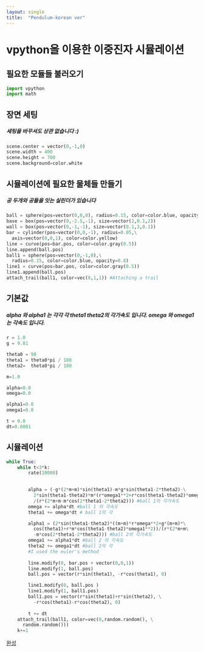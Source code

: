 ```yaml
---
layout: single
title:  "Pendulum-korean ver"
---
```


# vpython을 이용한 이중진자 시뮬레이션

## 필요한 모듈들 불러오기

```python
import vpython
import math 
```
## 장면 세팅
##### 세팅을 바꾸셔도 상관 없습니다 :)

```python
scene.center = vector(0,-1,0)
scene.width = 400
scene.height = 700
scene.background=color.white
```

## 시뮬레이션에 필요한 물체들 만들기
##### 공 두개와 공들을 잇는 실린더가 있습니다
```python
ball = sphere(pos=vector(0,0,0), radius=0.15, color=color.blue, opacity=0.8)
base = box(pos=vector(0,-2.5,-1), size=vector(2,0.1,2))
wall = box(pos=vector(0,-1,-1), size=vector(0.1,3,0.1))
bar = cylinder(pos=vector(0,0,-1), radius=0.05,\
  axis=vector(0,0,1), color=color.yellow)
line = curve(pos=bar.pos, color=color.gray(0.5))
line.append(ball.pos)
ball1 = sphere(pos=vector(0,-1,0),\
  radius=0.15, color=color.blue, opacity=0.8)
line1 = curve(pos=bar.pos, color=color.gray(0.5))
line1.append(ball.pos)
attach_trail(ball1, color=vec(0,1,1)) #Attaching a trail
```

## 기본값
##### alpha 와 alpha1 는 각각 각 theta1 theta2의 각가속도 입니다. omega 와 omega1 는 각속도 입니다.
```python
r = 1.0
g = 9.81  

theta0 = 90   
theta1 = theta0*pi / 180   
theta2=  theta0*pi / 180  

m=1.0

alpha=0.0
omega=0.0

alpha1=0.0
omega1=0.0

t = 0.0
dt=0.0001
```
## 시뮬레이션
```python
while True:
    while t<3*k:
        rate(10000)
    

        alpha = (-g*(2*m+m)*sin(theta1)-m*g*sin(theta1-2*theta2)-\
          2*sin(theta1-theta2)*m*(r*omega1**2+r*cos(theta1-theta2)*omega**2))\
          /(r*(2*m+m-m*cos(2*theta1-2*theta2))) #ball 1의 각가속도
        omega += alpha*dt #ball 1 의 각속도
        theta1 += omega*dt # ball 1의 각

        alpha1 = (2*sin(theta1-theta2)*((m+m)*r*omega**2+g*(m+m)*\
          cos(theta1)+r*m*cos(theta1-theta2)*omega1**2))/(r*(2*m+m\
          -m*cos(2*theta1-2*theta2))) #ball 2의 각가속도
        omega1 += alpha1*dt #ball 2 의 각속도
        theta2 += omega1*dt #ball 2의 각
        #I used the euler's method
    
        line.modify(0, bar.pos + vector(0,0,1))
        line.modify(1, ball.pos)
        ball.pos = vector(r*sin(theta1), -r*cos(theta1), 0)

        line1.modify(0, ball.pos )
        line1.modify(1, ball1.pos)
        ball1.pos = vector(r*sin(theta1)+r*sin(theta2), \
          -r*cos(theta1)-r*cos(theta2), 0)
        
        t += dt
    attach_trail(ball1, color=vec(0,random.random(), \
      random.random()))
    k+=1
```

[완성](https://glowscript.org/#/user/king.jihu/folder/진자/program/이중진자완성)
